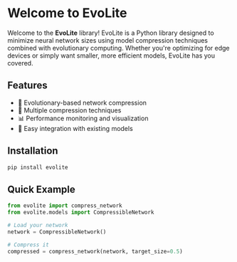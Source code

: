 # Welcome to EvoLite

Welcome to the **EvoLite** library! EvoLite is a Python library designed to minimize neural network sizes using model compression techniques combined with evolutionary computing. Whether you're optimizing for edge devices or simply want smaller, more efficient models, EvoLite has you covered.

## Features

- 🧬 Evolutionary-based network compression
- 🔧 Multiple compression techniques
- 📊 Performance monitoring and visualization
- 🔌 Easy integration with existing models

## Installation

```bash
pip install evolite
```

## Quick Example

```python
from evolite import compress_network
from evolite.models import CompressibleNetwork

# Load your network
network = CompressibleNetwork()

# Compress it
compressed = compress_network(network, target_size=0.5)
```
